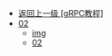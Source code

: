 - [返回上一级 [gRPC教程]](go语言学习/gRPC教程/)
- [02](go语言学习/gRPC教程/02/)
  - [img](go语言学习/gRPC教程/02/img/)
  - [02](go语言学习/gRPC教程/02/02.md)
